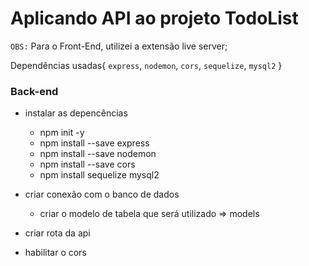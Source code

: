 # Aplicando API ao projeto TodoList

`OBS:` Para o Front-End, utilizei a extensão live server;

Dependências usadas{
    `express`, `nodemon`, `cors`, `sequelize`, `mysql2`
}

### Back-end

* instalar as depencências
    * npm init -y
    * npm install --save express
    * npm install --save nodemon
    * npm install --save cors
    * npm install sequelize mysql2

* criar conexão com o banco de dados
    * criar o modelo de tabela que será utilizado => models
    
* criar rota da api

* habilitar o cors
